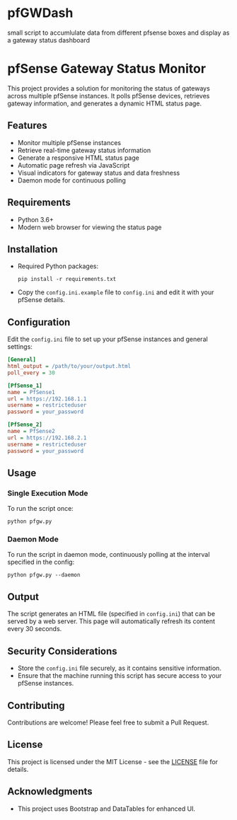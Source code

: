 # pfGWDash
small script to accumlulate data from different pfsense boxes and display as a gateway status dashboard


# pfSense Gateway Status Monitor

This project provides a solution for monitoring the status of gateways across multiple pfSense instances. It polls pfSense devices, retrieves gateway information, and generates a dynamic HTML status page.

## Features

- Monitor multiple pfSense instances
- Retrieve real-time gateway status information
- Generate a responsive HTML status page
- Automatic page refresh via JavaScript
- Visual indicators for gateway status and data freshness
- Daemon mode for continuous polling

## Requirements

- Python 3.6+
- Modern web browser for viewing the status page

## Installation

- Required Python packages:
   ```
   pip install -r requirements.txt
   ```
- Copy the `config.ini.example` file to `config.ini` and edit it with your pfSense details.


## Configuration

Edit the `config.ini` file to set up your pfSense instances and general settings:

```ini
[General]
html_output = /path/to/your/output.html
poll_every = 30

[PfSense_1]
name = PfSense1
url = https://192.168.1.1
username = restricteduser
password = your_password

[PfSense_2]
name = PfSense2
url = https://192.168.2.1
username = restricteduser
password = your_password
```

## Usage

### Single Execution Mode

To run the script once:

```
python pfgw.py
```

### Daemon Mode

To run the script in daemon mode, continuously polling at the interval specified in the config:

```
python pfgw.py --daemon
```

## Output

The script generates an HTML file (specified in `config.ini`) that can be served by a web server. This page will automatically refresh its content every 30 seconds.

## Security Considerations

- Store the `config.ini` file securely, as it contains sensitive information.
- Ensure that the machine running this script has secure access to your pfSense instances.

## Contributing

Contributions are welcome! Please feel free to submit a Pull Request.

## License

This project is licensed under the MIT License - see the [LICENSE](LICENSE) file for details.

## Acknowledgments

- This project uses Bootstrap and DataTables for enhanced UI.
